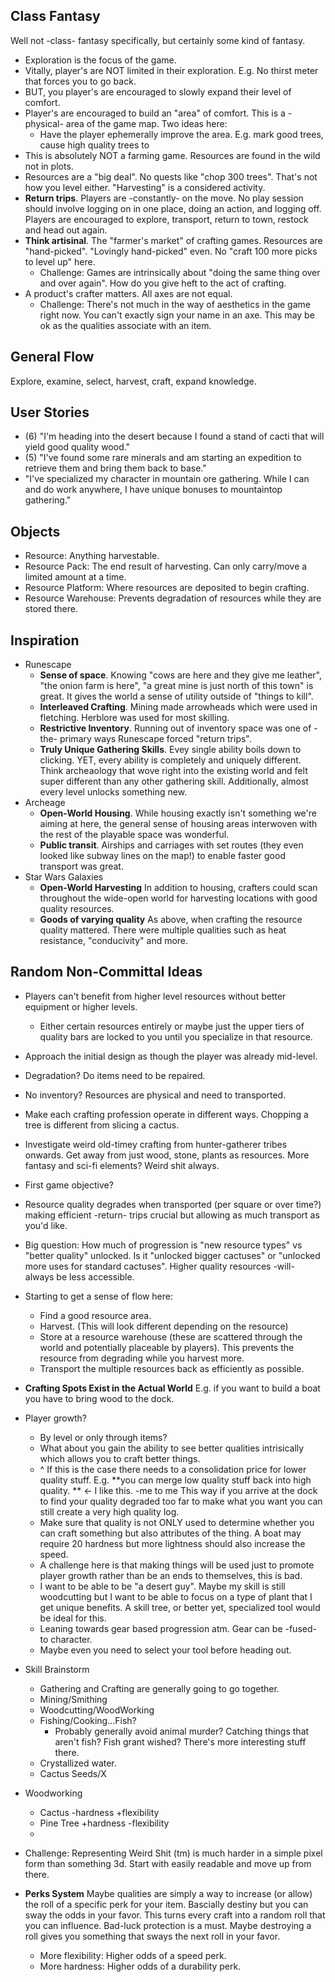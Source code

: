 ## Class Fantasy

Well not -class- fantasy specifically, but certainly some kind of fantasy.

- Exploration is the focus of the game. 
- Vitally, player's are NOT limited in their exploration. E.g. No thirst meter that forces you to go back.
- BUT, you player's are encouraged to slowly expand their level of comfort.
- Player's are encouraged to build an "area" of comfort. This is a -physical- area of the game map. Two ideas here:
    - Have the player ephemerally improve the area. E.g. mark good trees, cause high quality trees to 
- This is absolutely NOT a farming game. Resources are found in the wild not in plots.
- Resources are a "big deal". No quests like "chop 300 trees".  That's not how you level either. "Harvesting" is a considered activity.
- **Return trips**. Players are -constantly- on the move. No play session should involve logging on in one place, doing an action, and logging off. Players are encouraged to explore, transport, return to town, restock and head out again.
- **Think artisinal**. The "farmer's market" of crafting games. Resources are "hand-picked". "Lovingly hand-picked" even. No "craft 100 more picks to level up" here.
    - Challenge: Games are intrinsically about "doing the same thing over and over again". How do you give heft to the act of crafting.
- A product's crafter matters. All axes are not equal. 
    - Challenge: There's not much in the way of aesthetics in the game right now. You can't exactly sign your name in an axe. This may be ok as the qualities associate with an item.

## General Flow
Explore, examine, select, harvest, craft, expand knowledge.

## User Stories
- (6) "I'm heading into the desert because I found a stand of cacti that will yield good quality wood."
- (5) "I've found some rare minerals and am starting an expedition to retrieve them and bring them back to base."
- "I've specialized my character in mountain ore gathering. While I can and do work anywhere, I have unique bonuses to mountaintop gathering."

## Objects 
- Resource: Anything harvestable.
- Resource Pack: The end result of harvesting. Can only carry/move a limited amount at a time.
- Resource Platform: Where resources are deposited to begin crafting.
- Resource Warehouse: Prevents degradation of resources while they are stored there.

## Inspiration
- Runescape
    - **Sense of space**. Knowing "cows are here and they give me leather", "the onion farm is here", "a great mine is just north of this town" is great. It gives the world a sense of utility outside of "things to kill".
    - **Interleaved Crafting**. Mining made arrowheads which were used in fletching. Herblore was used for most skilling. 
    - **Restrictive Inventory**. Running out of inventory space was one of -the- primary ways Runescape forced "return trips".
    - **Truly Unique Gathering Skills**. Evey single ability boils down to clicking. YET, every ability is completely and uniquely different. Think archeaology that wove right into the existing world and felt super different than any other gathering skill. Additionally, almost every level unlocks something new.
- Archeage
    - **Open-World Housing**. While housing exactly isn't something we're aiming at here, the general sense of housing areas interwoven with the rest of the playable space was wonderful.
    - **Public transit**. Airships and carriages with set routes (they even looked like subway lines on the map!) to enable faster good transport was great.
- Star Wars Galaxies
    - **Open-World Harvesting** In addition to housing, crafters could scan throughout the wide-open world for harvesting locations with good quality resources.
    - **Goods of varying quality** As above, when crafting the resource quality mattered. There were multiple qualities such as heat resistance, "conducivity" and more.

## Random Non-Committal Ideas
- Players can't benefit from higher level resources without better equipment or higher levels. 

    - Either certain resources entirely or maybe just the upper tiers of quality bars are locked to you until you specialize in that resource.

- Approach the initial design as though the player was already mid-level.

- Degradation? Do items need to be repaired.

- No inventory? Resources are physical and need to transported.

- Make each crafting profession operate in different ways. Chopping a tree is different from slicing a cactus.

- Investigate weird old-timey crafting from hunter-gatherer tribes onwards. Get away from just wood, stone, plants as resources. More fantasy and sci-fi elements? Weird shit always.

- First game objective?

- Resource quality degrades when transported (per square or over time?) making efficient -return- trips crucial but allowing as much transport as you'd like. 

- Big question: How much of progression is "new resource types" vs "better quality" unlocked. Is it "unlocked bigger cactuses" or "unlocked more uses for standard cactuses". Higher quality resources -will- always be less accessible.
    
- Starting to get a sense of flow here:
    - Find a good resource area.
    - Harvest. (This will look different depending on the resource)
    - Store at a resource warehouse (these are scattered through the world and potentially placeable by players). This prevents the resource from degrading while you harvest more.
    - Transport the multiple resources back as efficiently as possible.

- **Crafting Spots Exist in the Actual World** E.g. if you want to build a boat you have to bring wood to the dock.

- Player growth?
    - By level or only through items?
    - What about you gain the ability to see better qualities intrisically which allows you to craft better things.
    - ^ If this is the case there needs to a consolidation price for lower quality stuff. E.g. **you can merge low quality stuff back into high quality. ** <- I like this. -me to me This way if you arrive at the dock to find your quality degraded too far to make what you want you can still create a very high quality log.
    - Make sure that quality is not ONLY used to determine whether you can craft something but also attributes of the thing. A boat may require 20 hardness but more lightness should also increase the speed.
    - A challenge here is that making things will be used just to promote player growth rather than be an ends to themselves, this is bad.
    - I want to be able to be "a desert guy". Maybe my skill is still woodcutting but I want to be able to focus on a type of plant that I get unique benefits. A skill tree, or better yet, specialized tool would be ideal for this. 
    - Leaning towards gear based progression atm. Gear can be -fused- to character. 
    - Maybe even you need to select your tool before heading out.

- Skill Brainstorm
    - Gathering and Crafting are generally going to go together.
    - Mining/Smithing
    - Woodcutting/WoodWorking
    - Fishing/Cooking...Fish?
        - Probably generally avoid animal murder? Catching things that aren't fish? Fish grant wished? There's more interesting stuff there.
    - Crystallized water.
    - Cactus Seeds/X

- Woodworking
    - Cactus -hardness +flexibility
    - Pine Tree +hardness -flexibility
    - 
- Challenge: Representing Weird Shit (tm) is much harder in a simple pixel form than something 3d. Start with easily readable and move up from there.

- **Perks System** Maybe qualities are simply a way to increase (or allow) the roll of a specific perk for your item. Bascially destiny but you can sway the odds in your favor. This turns every craft into a random roll that you can influence. Bad-luck protection is a must. Maybe destroying a roll gives you something that sways the next roll in your favor.
    - More flexibility: Higher odds of a speed perk.
    - More hardness: Higher odds of a durability perk.
